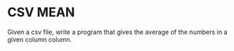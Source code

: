 # CSV MEAN

Given a csv file, write a program that gives the average of the numbers in a given column column.
